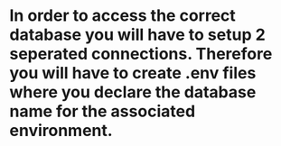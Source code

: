 # In order to access the correct database you will have to setup 2 seperated connections. Therefore you will have to create .env files where you declare the database name for the associated environment.

